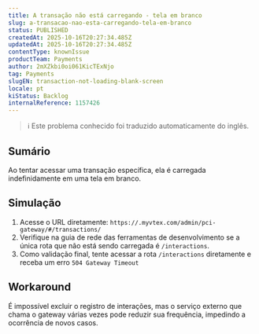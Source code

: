 ```yaml
---
title: A transação não está carregando - tela em branco
slug: a-transacao-nao-esta-carregando-tela-em-branco
status: PUBLISHED
createdAt: 2025-10-16T20:27:34.485Z
updatedAt: 2025-10-16T20:27:34.485Z
contentType: knownIssue
productTeam: Payments
author: 2mXZkbi0oi061KicTExNjo
tag: Payments
slugEN: transaction-not-loading-blank-screen
locale: pt
kiStatus: Backlog
internalReference: 1157426
---
```


>ℹ️ Este problema conhecido foi traduzido automaticamente do inglês.

## Sumário


Ao tentar acessar uma transação específica, ela é carregada indefinidamente em uma tela em branco.
## Simulação



1. Acesse o URL diretamente:
`https://.myvtex.com/admin/pci-gateway/#/transactions/`
2. Verifique na guia de rede das ferramentas de desenvolvimento se a única rota que não está sendo carregada é `/interactions`.
3. Como validação final, tente acessar a rota `/interactions` diretamente e receba um erro `504 Gateway Timeout`
## Workaround


É impossível excluir o registro de interações, mas o serviço externo que chama o gateway várias vezes pode reduzir sua frequência, impedindo a ocorrência de novos casos.



